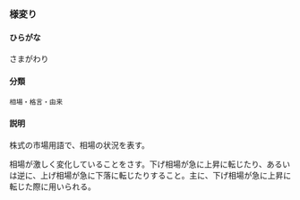 <div style="display:none;">

## [あ行](securities-terms?id=あ行)
## [か行](securities-terms?id=か行)
## [さ行](securities-terms?id=さ行)

</div>

### 様変り

#### ひらがな

さまがわり

#### 分類

`相場・格言・由来`

#### 説明

株式の市場用語で、相場の状況を表す。
相場が激しく変化していることをさす。下げ相場が急に上昇に転じたり、あるいは逆に、上げ相場が急に下落に転じたりすること。主に、下げ相場が急に上昇に転じた際に用いられる。

<div style="display:none;">

## [た行](securities-terms?id=た行)
## [な行](securities-terms?id=な行)
## [は行](securities-terms?id=は行)
## [ま行](securities-terms?id=ま行)
## [や行](securities-terms?id=や行)
## [ら行](securities-terms?id=ら行)
## [わ行](securities-terms?id=わ行)
## [英数字・記号](securities-terms?id=英数字・記号)

</div>

